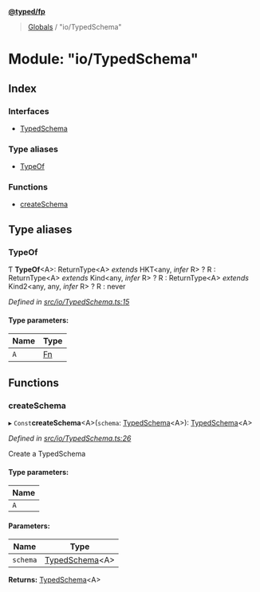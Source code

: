 **[@typed/fp](../README.md)**

> [Globals](../globals.md) / "io/TypedSchema"

# Module: "io/TypedSchema"

## Index

### Interfaces

* [TypedSchema](../interfaces/_io_typedschema_.typedschema.md)

### Type aliases

* [TypeOf](_io_typedschema_.md#typeof)

### Functions

* [createSchema](_io_typedschema_.md#createschema)

## Type aliases

### TypeOf

Ƭ  **TypeOf**\<A>: ReturnType\<A> *extends* HKT\<any, *infer* R> ? R : ReturnType\<A> *extends* Kind\<any, *infer* R> ? R : ReturnType\<A> *extends* Kind2\<any, any, *infer* R> ? R : never

*Defined in [src/io/TypedSchema.ts:15](https://github.com/TylorS/typed-fp/blob/f129829/src/io/TypedSchema.ts#L15)*

#### Type parameters:

Name | Type |
------ | ------ |
`A` | [Fn](_lambda_exports_.md#fn) |

## Functions

### createSchema

▸ `Const`**createSchema**\<A>(`schema`: [TypedSchema](../interfaces/_io_typedschema_.typedschema.md)\<A>): [TypedSchema](../interfaces/_io_typedschema_.typedschema.md)\<A>

*Defined in [src/io/TypedSchema.ts:26](https://github.com/TylorS/typed-fp/blob/f129829/src/io/TypedSchema.ts#L26)*

Create a TypedSchema

#### Type parameters:

Name |
------ |
`A` |

#### Parameters:

Name | Type |
------ | ------ |
`schema` | [TypedSchema](../interfaces/_io_typedschema_.typedschema.md)\<A> |

**Returns:** [TypedSchema](../interfaces/_io_typedschema_.typedschema.md)\<A>
